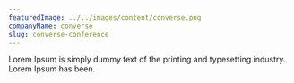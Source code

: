 ```yaml
---
featuredImage: ../../images/content/converse.png
companyName: converse
slug: converse-conference
---
```


Lorem Ipsum is simply dummy text of the printing and typesetting industry. Lorem Ipsum has been.